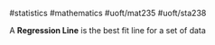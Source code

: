 #statistics #mathematics 
#uoft/mat235 #uoft/sta238 

A **Regression Line** is the best fit line for a set of data

